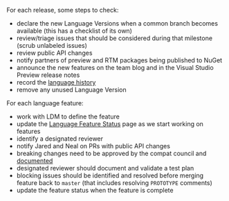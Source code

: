 For each release, some steps to check:

- declare the new Language Versions when a common branch becomes available (this has a checklist of its own)
- review/triage issues that should be considered during that milestone (scrub unlabeled issues)
- review public API changes
- notify partners of preview and RTM packages being published to NuGet
- announce the new features on the team blog and in the Visual Studio Preview release notes
- record the [language history](https://github.com/dotnet/csharplang/blob/master/Language-Version-History.md)
- remove any unused Language Version

For each language feature:

- work with LDM to define the feature
- update the [Language Feature Status](https://github.com/dotnet/roslyn/blob/master/docs/Language%20Feature%20Status.md) page as we start working on features
- identify a designated reviewer
- notify Jared and Neal on PRs with public API changes
- breaking changes need to be approved by the compat council and [documented](https://github.com/dotnet/roslyn/tree/master/docs/compilers/CSharp)
- designated reviewer should document and validate a test plan
- blocking issues should be identified and resolved before merging feature back to `master` (that includes resolving `PROTOTYPE` comments)
- update the feature status when the feature is complete
